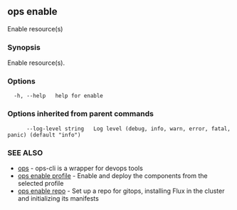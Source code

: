 ## ops enable

Enable resource(s)

### Synopsis

Enable resource(s).

### Options

```
  -h, --help   help for enable
```

### Options inherited from parent commands

```
      --log-level string   Log level (debug, info, warn, error, fatal, panic) (default "info")
```

### SEE ALSO

* [ops](ops.md)	 - ops-cli is a wrapper for devops tools
* [ops enable profile](ops_enable_profile.md)	 - Enable and deploy the components from the selected profile
* [ops enable repo](ops_enable_repo.md)	 - Set up a repo for gitops, installing Flux in the cluster and initializing its manifests

